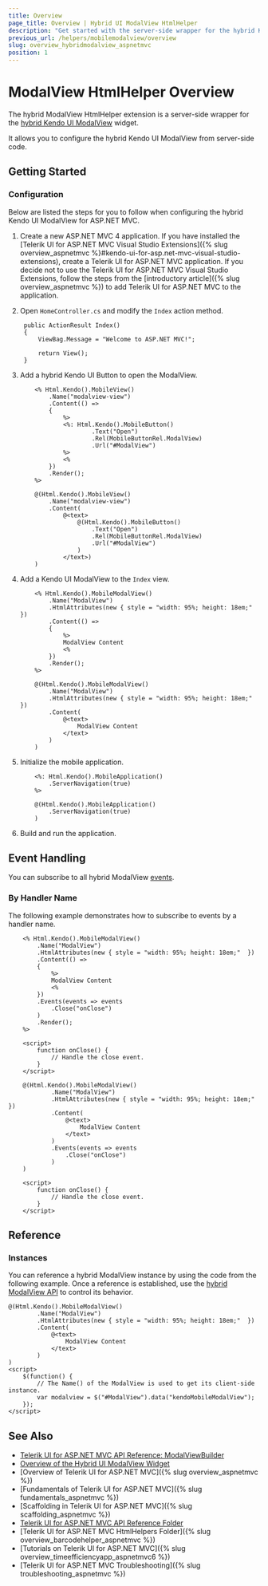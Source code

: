 ```yaml
---
title: Overview
page_title: Overview | Hybrid UI ModalView HtmlHelper
description: "Get started with the server-side wrapper for the hybrid Kendo UI ModalView widget for ASP.NET MVC."
previous_url: /helpers/mobilemodalview/overview
slug: overview_hybridmodalview_aspnetmvc
position: 1
---
```


# ModalView HtmlHelper Overview

The hybrid ModalView HtmlHelper extension is a server-side wrapper for the [hybrid Kendo UI ModalView](http://demos.telerik.com/kendo-ui/m/index#modalview/index) widget.

It allows you to configure the hybrid Kendo UI ModalView from server-side code.

## Getting Started

### Configuration

Below are listed the steps for you to follow when configuring the hybrid Kendo UI ModalView for ASP.NET MVC.

1. Create a new ASP.NET MVC 4 application. If you have installed the [Telerik UI for ASP.NET MVC Visual Studio Extensions]({% slug overview_aspnetmvc %}#kendo-ui-for-asp.net-mvc-visual-studio-extensions), create a Telerik UI for ASP.NET MVC application. If you decide not to use the Telerik UI for ASP.NET MVC Visual Studio Extensions, follow the steps from the [introductory article]({% slug overview_aspnetmvc %}) to add Telerik UI for ASP.NET MVC to the application.
1. Open `HomeController.cs` and modify the `Index` action method.

        public ActionResult Index()
        {
            ViewBag.Message = "Welcome to ASP.NET MVC!";

            return View();
        }

1. Add a hybrid Kendo UI Button to open the ModalView.

    ```ASPX
        <% Html.Kendo().MobileView()
            .Name("modalview-view")
            .Content(() =>
            {
                %>
                <%: Html.Kendo().MobileButton()
                        .Text("Open")
                        .Rel(MobileButtonRel.ModalView)
                        .Url("#ModalView")
                %>
                <%
            })
            .Render();
        %>
    ```
    ```Razor
        @(Html.Kendo().MobileView()
            .Name("modalview-view")
            .Content(
                @<text>
                    @(Html.Kendo().MobileButton()
                        .Text("Open")
                        .Rel(MobileButtonRel.ModalView)
                        .Url("#ModalView")
                    )
                </text>)
        )
    ```

1. Add a Kendo UI ModalView to the `Index` view.

    ```ASPX
        <% Html.Kendo().MobileModalView()
            .Name("ModalView")
            .HtmlAttributes(new { style = "width: 95%; height: 18em;"  })
            .Content(() =>
            {
                %>
                ModalView Content
                <%
            })
            .Render();
        %>
    ```
    ```Razor
        @(Html.Kendo().MobileModalView()
            .Name("ModalView")
            .HtmlAttributes(new { style = "width: 95%; height: 18em;"  })
            .Content(
                @<text>
                    ModalView Content
                </text>
            )
        )
    ```

1. Initialize the mobile application.

    ```ASPX
        <%: Html.Kendo().MobileApplication()
            .ServerNavigation(true)
        %>
    ```
    ```Razor
        @(Html.Kendo().MobileApplication()
            .ServerNavigation(true)
        )
    ```

1. Build and run the application.

## Event Handling

You can subscribe to all hybrid ModalView [events](https://docs.telerik.com/kendo-ui/api/javascript/mobile/ui/view#events).

### By Handler Name

The following example demonstrates how to subscribe to events by a handler name.

```ASPX
    <% Html.Kendo().MobileModalView()
        .Name("ModalView")
        .HtmlAttributes(new { style = "width: 95%; height: 18em;"  })
        .Content(() =>
        {
            %>
            ModalView Content
            <%
        })
        .Events(events => events
            .Close("onClose")
        )
        .Render();
    %>

    <script>
        function onClose() {
            // Handle the close event.
        }
    </script>
```
```Razor
    @(Html.Kendo().MobileModalView()
            .Name("ModalView")
            .HtmlAttributes(new { style = "width: 95%; height: 18em;"  })
            .Content(
                @<text>
                    ModalView Content
                </text>
            )
            .Events(events => events
                .Close("onClose")
            )
    )

    <script>
        function onClose() {
            // Handle the close event.
        }
    </script>
```

## Reference

### Instances

You can reference a hybrid ModalView instance by using the code from the following example. Once a reference is established, use the [hybrid ModalView API](https://docs.telerik.com/kendo-ui/api/javascript/mobile/ui/view#methods) to control its behavior.

    @(Html.Kendo().MobileModalView()
            .Name("ModalView")
            .HtmlAttributes(new { style = "width: 95%; height: 18em;"  })
            .Content(
                @<text>
                    ModalView Content
                </text>
            )
    )
    <script>
        $(function() {
            // The Name() of the ModalView is used to get its client-side instance.
            var modalview = $("#ModalView").data("kendoMobileModalView");
        });
    </script>

## See Also

* [Telerik UI for ASP.NET MVC API Reference: ModalViewBuilder](http://docs.telerik.com/aspnet-mvc/api/Kendo.Mvc.UI.Fluent/MobileModalViewBuilder)
* [Overview of the Hybrid UI ModalView Widget](http://docs.telerik.com/kendo-ui/controls/hybrid/modalview/modalview)
* [Overview of Telerik UI for ASP.NET MVC]({% slug overview_aspnetmvc %})
* [Fundamentals of Telerik UI for ASP.NET MVC]({% slug fundamentals_aspnetmvc %})
* [Scaffolding in Telerik UI for ASP.NET MVC]({% slug scaffolding_aspnetmvc %})
* [Telerik UI for ASP.NET MVC API Reference Folder](/api/Kendo.Mvc/AggregateFunction)
* [Telerik UI for ASP.NET MVC HtmlHelpers Folder]({% slug overview_barcodehelper_aspnetmvc %})
* [Tutorials on Telerik UI for ASP.NET MVC]({% slug overview_timeefficiencyapp_aspnetmvc6 %})
* [Telerik UI for ASP.NET MVC Troubleshooting]({% slug troubleshooting_aspnetmvc %})
